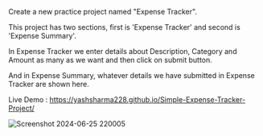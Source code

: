 Create a new practice project named "Expense Tracker".

This project has two sections, first is 'Expense Tracker' and second is 'Expense Summary'.

In Expense Tracker we enter details about Description, Category and Amount as many as we want and then click on submit button.

And in Expense Summary, whatever details we have submitted in Expense Tracker are shown here.

Live Demo : https://yashsharma228.github.io/Simple-Expense-Tracker-Project/

![Screenshot 2024-06-25 220005](https://github.com/yashsharma228/JS-Practice-Projects/assets/141614148/4dccb2d2-dcd2-45a3-b85a-e6aaa917c1b8)
